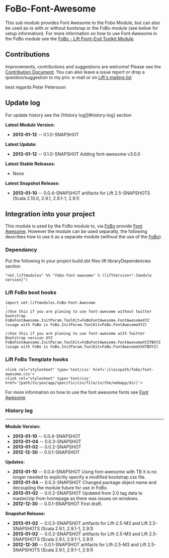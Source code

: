 FoBo-Font-Awesome
=================

This sub module provides Font Awesome to the Fobo Module, but can also be used as-is with or without bootsrap or the FoBo module (see below for setup information).
For more information on how to use Font-Awesome in the FoBo module see the [FoBo - Lift Front-End Toolkit Module](https://github.com/karma4u101/FoBo).

Contributions
------
Improvements, contributions and suggestions are welcome! Please see the [Contribution Document](https://github.com/karma4u101/FoBo/blob/master/CONTRIBUTING.md). You can also leave a issue report or drop a question/suggestion to my priv. e-mail or on [Lift's mailing list](http://groups.google.com/group/liftweb/) 

best regards 
Peter Petersson 

Update log
----------

For update history see the [History log][#history-log] section

**Latest Module Version:**
- **2013-01-12** -- 0.1.0-SNAPSHOT 

**Latest Update:**
- **2013-01-12** -- 0.1.0-SNAPSHOT Adding font-awesome v3.0.0

**Latest Stable Releases:**
- None

**Latest Snapshot Release:**
- **2013-01-10** -- 0.0.4-SNAPSHOT artifacts for Lift 2.5-SNAPSHOTS (Scala 2.10.0, 2.9.1, 2.9.1-1, 2.9.1)

Integration into your project 
-------------------------------

This module is used by the FoBo module to, via [FoBo](http://fortawesome.github.com/FoBo/) provide [Font Awesome](http://fortawesome.github.com/Font-Awesome/). 
However the module can be used separatly, the following describes how to use it as a separate module (without the use of the [FoBo](http://fortawesome.github.com/FoBo/)).

### Dependancy

Put the following in your project build.sbt files lift libraryDependencies section 

    "net.liftmodules" %% "fobo-font-awesome" % (liftVersion+"-[module version]") 

### Lift FoBo boot hooks

    import net.liftmodules.FoBo-Font-Awesome 
    :
    //Use this if you are planing to use font-awesome without twitter bootstrap 
    FoBoFontAwesome.InitParam.ToolKit=FoBoFontAwesome.FontAwesomeXYZ 
    (usage with FoBo is FoBo.InitParam.ToolKit=FoBo.FontAwesomeXYZ)

    //Use this if you are planing to use font-awesome with Twitter Bootstrap version XYZ 
    FoBoFontAwesome.InitParam.ToolKit=FoBoFontAwesome.FontAwesomeXYZTBXYZ 
    (usage with FoBo is FoBo.InitParam.ToolKit=FoBo.FontAwesomeXXXTBXYZ)    

### Lift FoBo Template hooks

    <link rel="stylesheet" type='text/css' href='/classpath/fobo/font-awesome.css'> 
    <link rel="stylesheet" type='text/css' href='[path/to/you/app/specific/css/file/in/the/webapp/dir]'>

For more information on how to use the font awesome fonts see [Font Awesome](http://fortawesome.github.com/Font-Awesome/)


### History log
----------------

**Module Version:**
- **2013-01-10** -- 0.0.4-SNAPSHOT 
- **2013-01-04** -- 0.0.3-SNAPSHOT
- **2013-01-02** -- 0.0.2-SNAPSHOT
- **2012-12-30** -- 0.0.1-SNAPSHOT

**Updates:**
- **2013-01-10** -- 0.0.4-SNAPSHOT Using font-awesome with TB it is no longer needed to explicitly specify a modified bootstrap.css file.
- **2013-01-04** -- 0.0.3-SNAPSHOT Changed package object name and decoupling the module future for use in FoBo.
- **2013-01-02** -- 0.0.2-SNAPSHOT Updated from 2.0 tag data to master/zip from homepage as there was issues on windows.
- **2012-12-30** -- 0.0.1-SNAPSHOT First draft.

**Snapshot Release:**
- **2013-01-02** -- 0.0.3-SNAPSHOT artifacts for Lift-2.5-M3 and Lift 2.5-SNAPSHOTS (Scala 2.9.1, 2.9.1-1, 2.9.1)
- **2013-01-02** -- 0.0.2-SNAPSHOT artifacts for Lift-2.5-M3 and Lift 2.5-SNAPSHOTS (Scala 2.9.1, 2.9.1-1, 2.9.1)
- **2012-12-30** -- 0.0.1-SNAPSHOT artifacts for Lift-2.5-M3 and Lift 2.5-SNAPSHOTS (Scala 2.9.1, 2.9.1-1, 2.9.1)


